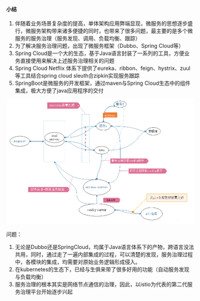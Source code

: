 #### 小结

1. 伴随着业务场景复杂度的提高，单体架构应用弊端显现，微服务的思想逐步盛行，微服务架构带来诸多便捷的同时，也带来了很多问题，最主要的是多个微服务的服务治理（服务发现、调用、负载均衡、跟踪）
2. 为了解决服务治理问题，出现了微服务框架（Dubbo、Spring Cloud等）
3. Spring Cloud是一个大的生态，基于Java语言封装了一系列的工具，方便业务直接使用来解决上述服务治理相关的问题
4. Spring Cloud Netflix 体系下提供了eureka、ribbon、feign、hystrix、zuul等工具结合spring cloud sleuth合zipkin实现服务跟踪
5. SpringBoot是微服务的开发框架，通过maven与Spring Cloud生态中的组件集成，极大方便了java应用程序的交付

![](images\arch.png)



问题：

1. 无论是Dubbo还是SpringCloud，均属于Java语言体系下的产物，跨语言没法共用，同时，通过走了一遍内部集成的过程，可以清楚的发现，服务治理过程中，各模块的集成，均需要对原始业务逻辑形成侵入。
2. 在kubernetes的生态下，已经与生俱来带了很多好用的功能（自动服务发现与负载均衡）
3. 服务治理的根本其实是网络节点通信的治理，因此，以istio为代表的第二代服务治理平台开始逐步兴起

